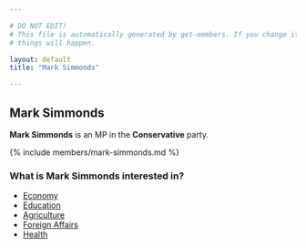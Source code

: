 ```yaml
---

# DO NOT EDIT!
# This file is automatically generated by get-members. If you change it, bad
# things will happen.

layout: default
title: "Mark Simmonds"

---
```


## Mark Simmonds

**Mark Simmonds** is an MP in the **Conservative** party.

{% include members/mark-simmonds.md %}

### What is Mark Simmonds interested in?


* [Economy](/interests/economy.html)
* [Education](/interests/education.html)
* [Agriculture](/interests/agriculture.html)
* [Foreign Affairs](/interests/foreign-affairs.html)
* [Health](/interests/health.html)
